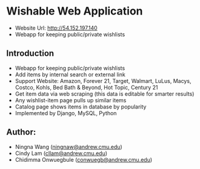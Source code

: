 # Wishable Web Application
 - Website Url: http://54.152.197.140
 - Webapp for keeping public/private wishlists

## Introduction
- Webapp for keeping public/private wishlists
- Add items by internal search or external link
- Support Website: Amazon, Forever 21, Target, Walmart, LuLus, Macys, Costco, Kohls, Bed Bath & Beyond, Hot Topic, Century 21
- Get item data via web scraping (this data is editable for smarter results)
- Any wishlist-item page pulls up similar items
- Catalog page shows items in database by popularity
- Implemented by Django, MySQL, Python

## Author: 
- Ningna Wang (ningnaw@andrew.cmu.edu)
- Cindy Lam (cllam@andrew.cmu.edu) 
- Chidimma Onwuegbule (conwuegb@andrew.cmu.edu)
